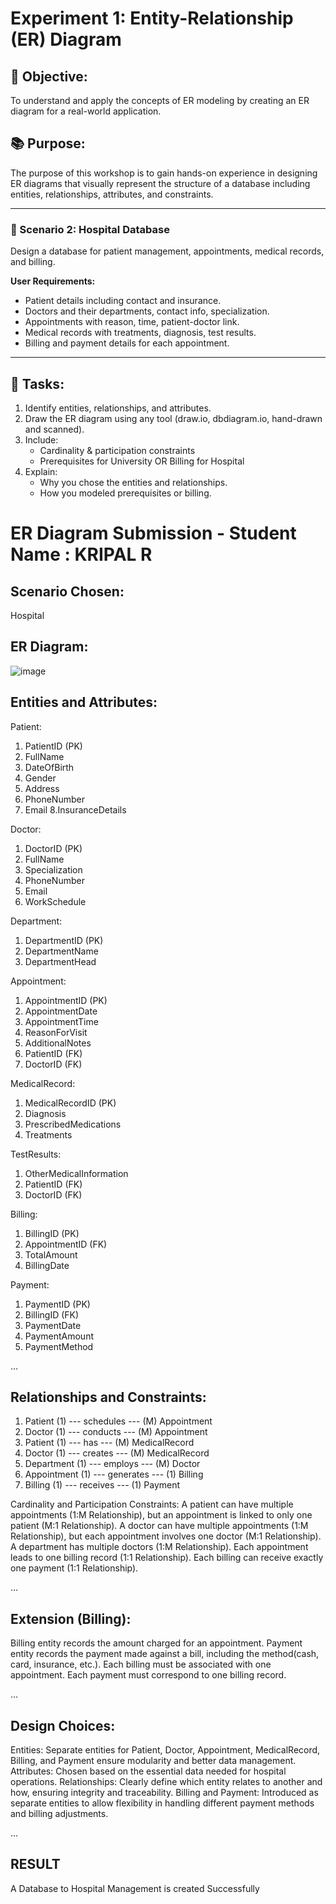 # Experiment 1: Entity-Relationship (ER) Diagram

## 🎯 Objective:
To understand and apply the concepts of ER modeling by creating an ER diagram for a real-world application.

## 📚 Purpose:
The purpose of this workshop is to gain hands-on experience in designing ER diagrams that visually represent the structure of a database including entities, relationships, attributes, and constraints.

---

### 🔹 Scenario 2: Hospital Database
Design a database for patient management, appointments, medical records, and billing.

**User Requirements:**
- Patient details including contact and insurance.
- Doctors and their departments, contact info, specialization.
- Appointments with reason, time, patient-doctor link.
- Medical records with treatments, diagnosis, test results.
- Billing and payment details for each appointment.

---

## 📝 Tasks:
1. Identify entities, relationships, and attributes.
2. Draw the ER diagram using any tool (draw.io, dbdiagram.io, hand-drawn and scanned).
3. Include:
   - Cardinality & participation constraints
   - Prerequisites for University OR Billing for Hospital
4. Explain:
   - Why you chose the entities and relationships.
   - How you modeled prerequisites or billing.

# ER Diagram Submission - Student Name : KRIPAL R

## Scenario Chosen:
Hospital

## ER Diagram:

![image](https://github.com/user-attachments/assets/57832114-fbe9-46d3-ae1c-e544b355a297)

## Entities and Attributes:
Patient:
1. PatientID (PK)
2. FullName
3. DateOfBirth
4. Gender
5. Address
6. PhoneNumber
7. Email
8.InsuranceDetails

Doctor:
1. DoctorID (PK)
2. FullName
3. Specialization
4. PhoneNumber
5. Email
6. WorkSchedule

Department:
1. DepartmentID (PK)
2. DepartmentName
3. DepartmentHead

Appointment:
1. AppointmentID (PK)
2. AppointmentDate
3. AppointmentTime
4. ReasonForVisit
5. AdditionalNotes
6. PatientID (FK)
7. DoctorID (FK)

MedicalRecord:
1. MedicalRecordID (PK)
2. Diagnosis
3. PrescribedMedications
4. Treatments

TestResults:
1. OtherMedicalInformation
2. PatientID (FK)
3. DoctorID (FK)

Billing:
1. BillingID (PK)
2. AppointmentID (FK)
3. TotalAmount
4. BillingDate

Payment:
1. PaymentID (PK)
2. BillingID (FK)
3. PaymentDate
4. PaymentAmount
5. PaymentMethod

...

## Relationships and Constraints:
1. Patient (1) --- schedules --- (M) Appointment
2. Doctor (1) --- conducts --- (M) Appointment
3. Patient (1) --- has --- (M) MedicalRecord
4. Doctor (1) --- creates --- (M) MedicalRecord
5. Department (1) --- employs --- (M) Doctor
6. Appointment (1) --- generates --- (1) Billing
7. Billing (1) --- receives --- (1) Payment
   
Cardinality and Participation Constraints:
A patient can have multiple appointments (1:M Relationship), but an appointment is linked to only one patient (M:1 Relationship). A doctor can have multiple appointments (1:M Relationship), but each appointment involves one doctor (M:1 Relationship). A department has multiple doctors (1:M Relationship). Each appointment leads to one billing record (1:1 Relationship). Each billing can receive exactly one payment (1:1 Relationship).

...

## Extension (Billing):
Billing entity records the amount charged for an appointment.
Payment entity records the payment made against a bill, including the method(cash, card, insurance, etc.).
Each billing must be associated with one appointment.
Each payment must correspond to one billing record.

...

## Design Choices:
Entities: Separate entities for Patient, Doctor, Appointment, MedicalRecord, Billing, and Payment ensure modularity and better data management. Attributes: Chosen based on the essential data needed for hospital operations. Relationships: Clearly define which entity relates to another and how, ensuring integrity and traceability. Billing and Payment: Introduced as separate entities to allow flexibility in
handling different payment methods and billing adjustments.

...

## RESULT
A Database to Hospital Management is created Successfully
